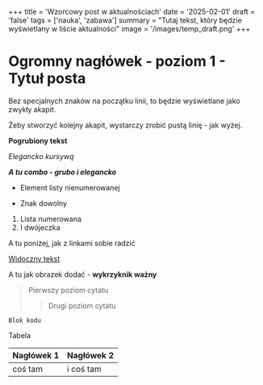 +++
title = 'Wzorcowy post w aktualnościach'
date = '2025-02-01'
draft = 'false'
tags = ['nauka', 'zabawa']
summary = "Tutaj tekst, który będzie wyświetlany w liście aktualności"
image = '/images/temp_draft.png'
+++

<!-- Tutaj START - cała treść posta -->

# Ogromny nagłówek - poziom 1 - Tytuł posta

Bez specjalnych znaków na początku linii, to będzie wyświetlane jako zwykły akapit.

Żeby stworzyć kolejny akapit, wystarczy zrobić pustą linię - jak wyżej.

**Pogrubiony tekst**

*Elegancko kursywą*

***A tu combo - grubo i elegancko***

* Element listy nienumerowanej
+ Znak dowolny

1. Lista numerowana
2. I dwójeczka

A tu poniżej, jak z linkami sobie radzić

[Widoczny tekst](https://www.instagram.com/bioinformatyka_uw/)

A tu jak obrazek dodać - **wykrzyknik ważny**


> Pierwszy poziom cytatu
>
>> Drugi poziom cytatu

``` Blok kodu ```

Tabela

|Nagłówek 1|Nagłówek 2|
|----------|----------|
|coś tam   |i coś tam |